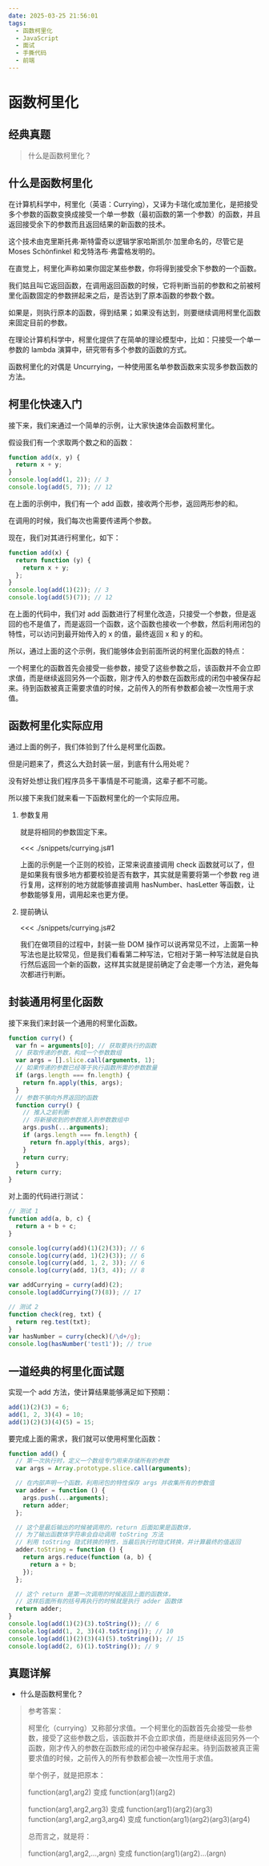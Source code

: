 ```yaml
---
date: 2025-03-25 21:56:01
tags:
  - 函数柯里化
  - JavaScript
  - 面试
  - 手撕代码
  - 前端
---
```


# 函数柯里化

## 经典真题

> 什么是函数柯里化？

## 什么是函数柯里化

在计算机科学中，柯里化（英语：Currying），又译为卡瑞化或加里化，是把接受多个参数的函数变换成接受一个单一参数（最初函数的第一个参数）的函数，并且返回接受余下的参数而且返回结果的新函数的技术。

这个技术由克里斯托弗·斯特雷奇以逻辑学家哈斯凯尔·加里命名的，尽管它是 Moses Schönfinkel 和戈特洛布·弗雷格发明的。

在直觉上，柯里化声称如果你固定某些参数，你将得到接受余下参数的一个函数。

我们姑且叫它返回函数，在调用返回函数的时候，它将判断当前的参数和之前被柯里化函数固定的参数拼起来之后，是否达到了原本函数的参数个数。

如果是，则执行原本的函数，得到结果；如果没有达到，则要继续调用柯里化函数来固定目前的参数。

在理论计算机科学中，柯里化提供了在简单的理论模型中，比如：只接受一个单一参数的 lambda 演算中，研究带有多个参数的函数的方式。

函数柯里化的对偶是 Uncurrying，一种使用匿名单参数函数来实现多参数函数的方法。

## 柯里化快速入门

接下来，我们来通过一个简单的示例，让大家快速体会函数柯里化。

假设我们有一个求取两个数之和的函数：

```JavaScript
function add(x, y) {
  return x + y;
}
console.log(add(1, 2)); // 3
console.log(add(5, 7)); // 12
```

在上面的示例中，我们有一个 add 函数，接收两个形参，返回两形参的和。

在调用的时候，我们每次也需要传递两个参数。

现在，我们对其进行柯里化，如下：

```JavaScript
function add(x) {
  return function (y) {
    return x + y;
  };
}
console.log(add(1)(2)); // 3
console.log(add(5)(7)); // 12
```

在上面的代码中，我们对 add 函数进行了柯里化改造，只接受一个参数，但是返回的也不是值了，而是返回一个函数，这个函数也接收一个参数，然后利用闭包的特性，可以访问到最开始传入的 x 的值，最终返回 x 和 y 的和。

所以，通过上面的这个示例，我们能够体会到前面所说的柯里化函数的特点：

一个柯里化的函数首先会接受一些参数，接受了这些参数之后，该函数并不会立即求值，而是继续返回另外一个函数，刚才传入的参数在函数形成的闭包中被保存起来。待到函数被真正需要求值的时候，之前传入的所有参数都会被一次性用于求值。

## 函数柯里化实际应用

通过上面的例子，我们体验到了什么是柯里化函数。

但是问题来了，费这么大劲封装一层，到底有什么用处呢？

没有好处想让我们程序员多干事情是不可能滴，这辈子都不可能。

所以接下来我们就来看一下函数柯里化的一个实际应用。

1. 参数复用

   就是将相同的参数固定下来。

   <<< ./snippets/currying.js#1

   上面的示例是一个正则的校验，正常来说直接调用 check 函数就可以了，但是如果我有很多地方都要校验是否有数字，其实就是需要将第一个参数 reg 进行复用，这样别的地方就能够直接调用 hasNumber、hasLetter 等函数，让参数能够复用，调用起来也更方便。

2. 提前确认

   <<< ./snippets/currying.js#2

   我们在做项目的过程中，封装一些 DOM 操作可以说再常见不过，上面第一种写法也是比较常见，但是我们看看第二种写法，它相对于第一种写法就是自执行然后返回一个新的函数，这样其实就是提前确定了会走哪一个方法，避免每次都进行判断。

## 封装通用柯里化函数

接下来我们来封装一个通用的柯里化函数。

```JavaScript
function curry() {
  var fn = arguments[0]; // 获取要执行的函数
  // 获取传递的参数，构成一个参数数组
  var args = [].slice.call(arguments, 1);
  // 如果传递的参数已经等于执行函数所需的参数数量
  if (args.length === fn.length) {
    return fn.apply(this, args);
  }
  // 参数不够向外界返回的函数
  function curry() {
    // 推入之前判断
    // 将新接收到的参数推入到参数数组中
    args.push(...arguments);
    if (args.length === fn.length) {
      return fn.apply(this, args);
    }
    return curry;
  }
  return curry;
}
```

对上面的代码进行测试：

```JavaScript
// 测试 1
function add(a, b, c) {
  return a + b + c;
}

console.log(curry(add)(1)(2)(3)); // 6
console.log(curry(add, 1)(2)(3)); // 6
console.log(curry(add, 1, 2, 3)); // 6
console.log(curry(add, 1)(3, 4)); // 8

var addCurrying = curry(add)(2);
console.log(addCurrying(7)(8)); // 17

// 测试 2
function check(reg, txt) {
  return reg.test(txt);
}
var hasNumber = curry(check)(/\d+/g);
console.log(hasNumber('test1')); // true
```

## 一道经典的柯里化面试题

实现一个 add 方法，使计算结果能够满足如下预期：

```JavaScript
add(1)(2)(3) = 6;
add(1, 2, 3)(4) = 10;
add(1)(2)(3)(4)(5) = 15;
```

要完成上面的需求，我们就可以使用柯里化函数：

```JavaScript
function add() {
  // 第一次执行时，定义一个数组专门用来存储所有的参数
  var args = Array.prototype.slice.call(arguments);

  // 在内部声明一个函数，利用闭包的特性保存 args 并收集所有的参数值
  var adder = function () {
    args.push(...arguments);
    return adder;
  };

  // 这个是最后输出的时候被调用的，return 后面如果是函数体，
  // 为了输出函数体字符串会自动调用 toString 方法
  // 利用 toString 隐式转换的特性，当最后执行时隐式转换，并计算最终的值返回
  adder.toString = function () {
    return args.reduce(function (a, b) {
      return a + b;
    });
  };

  // 这个 return 是第一次调用的时候返回上面的函数体，
  // 这样后面所有的括号再执行的时候就是执行 adder 函数体
  return adder;
}
console.log(add(1)(2)(3).toString()); // 6
console.log(add(1, 2, 3)(4).toString()); // 10
console.log(add(1)(2)(3)(4)(5).toString()); // 15
console.log(add(2, 6)(1).toString()); // 9
```

## 真题详解

- 什么是函数柯里化？

> 参考答案：
>
> 柯里化（currying）又称部分求值。一个柯里化的函数首先会接受一些参数，接受了这些参数之后，该函数并不会立即求值，而是继续返回另外一个函数，刚才传入的参数在函数形成的闭包中被保存起来。待到函数被真正需要求值的时候，之前传入的所有参数都会被一次性用于求值。
>
> 举个例子，就是把原本：
>
> function(arg1,arg2) 变成 function(arg1)(arg2)
>
> function(arg1,arg2,arg3) 变成 function(arg1)(arg2)(arg3)
> function(arg1,arg2,arg3,arg4) 变成 function(arg1)(arg2)(arg3)(arg4)
>
> 总而言之，就是将：
>
> function(arg1,arg2,…,argn) 变成 function(arg1)(arg2)…(argn)
